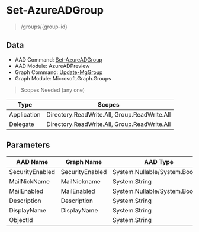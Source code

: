 # Set-AzureADGroup

> /groups/{group-id}

## Data

+ AAD Command: [Set-AzureADGroup](https://docs.microsoft.com/en-us/powershell/module/AzureADPreview/Set-AzureADGroup)
+ AAD Module: AzureADPreview
+ Graph Command: [Update-MgGroup](https://docs.microsoft.com/en-us/powershell/module/Microsoft.Graph.Groups/Update-MgGroup)
+ Graph Module: Microsoft.Graph.Groups

> Scopes Needed (any one)

|Type|Scopes|
|---|---|
|Application|Directory.ReadWrite.All, Group.ReadWrite.All|
|Delegate|Directory.ReadWrite.All, Group.ReadWrite.All|

## Parameters

|AAD Name|Graph Name|AAD Type|Graph Type|Infos|
|---|---|---|---|---|
|SecurityEnabled|SecurityEnabled|System.Nullable/System.Boolean|System.Management.Automation.SwitchParameter||
|MailNickName|MailNickname|System.String|System.String||
|MailEnabled|MailEnabled|System.Nullable/System.Boolean|System.Management.Automation.SwitchParameter||
|Description|Description|System.String|System.String||
|DisplayName|DisplayName|System.String|System.String||
|ObjectId||System.String|||

